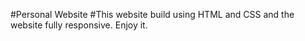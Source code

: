 #Personal Website
#This website build using HTML and CSS and the website fully responsive. Enjoy it.
